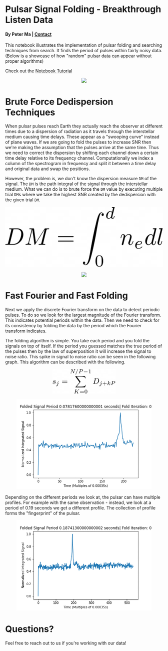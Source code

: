 # Pulsar Signal Folding - Breakthrough Listen Data

#### By Peter Ma | [Contact](https://peterma.ca/)
This notebook illustrates the implementation of pulsar folding and searching techniques from search. It finds the period of pulses within fairly noisy data. (Below is a showcase of how "random" pulsar data can appear without proper algorithms)

Check out the [Notebook Tutorial](Pulsar_DedisperseV3.ipynb)

<p align="center"> 
    <img src="https://github.com/PetchMa/pulsar_notebooks/blob/master/assets/FAST_folding.gif?raw=true">
</p>

# Brute Force Dedispersion Techniques 
When pulsar pulses reach Earth they actually reach the observer at different times due to a dispersion of radiation as it travels through the interstellar medium causing time delays. These appear as a "swooping curve" instead of plane waves. If we are going to fold the pulses to increase SNR then we're making the assumption that the pulses arrive at the same time. Thus we need to correct the dispersion by shifting each channel down a certain time delay relative to its frequency channel. Computationally we index a column of the spectrogram in frequency and split it between a time delay and original data and swap the positions.

However, the problem is, we don't know the dispersion measure `DM` of the signal. The `DM` is the path integral of the signal through the interstellar medium. What we can do is to brute force the `DM` value by executing multiple trial `DM`s where we take the highest SNR created by the dedispersion with the given trial `DM`.
<p align="center"> 
    <img src="https://github.com/PetchMa/breakthrough/blob/master/GBT/pulsar_searches/Pulsar_Search/assets/dm.png?raw=true">
</p>

<p align="center"> 
    <img src="https://astronomy.swin.edu.au/cms/cpg15x/albums/scaled_cache/wonderpulse-400x309.jpg">
</p>

# Fast Fourier and Fast Folding

Next we apply the discrete Fourier transform on the data to detect periodic pulses. To do so we look for the largest magnitude of the Fourier transform. This indicates potential periods within the data. Then we need to check for its consistency by folding the data by the period which the Fourier transform indicates.

The folding algorithm is simple. You take each period and you fold the signals on top of itself. If the period you guessed matches the true period of the pulses then by the law of superposition it will increase the signal to noise ratio. This spike in signal to noise ratio can be seen in the following graph. This algorithm can be described with the following. 

<p align="center"> 
    <img src="https://github.com/PetchMa/breakthrough/blob/master/GBT/pulsar_searches/Pulsar_Search/assets/folding.png?raw=true" width="200px">
</p>



<p align="center"> 
    <img src="https://github.com/PetchMa/Pulsar_Folding/blob/master/assets/CAN_2.gif?raw=true">
</p>

Depending on the different periods we look at, the pulsar can have multiple profiles. For example with the same observation - instead, we look at a period of 0.19 seconds we get a different profile. The collection of profile forms the "fingerprint" of the pulsar. 

<p align="center"> 
    <img src="https://github.com/PetchMa/Pulsar_Folding/blob/master/assets/can_3.gif?raw=true">
</p>

# Questions?
Feel free to reach out to us if you're working with our data!



